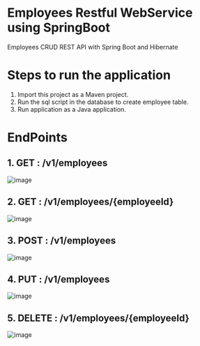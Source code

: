 # Employees Restful WebService using SpringBoot
Employees CRUD REST API with Spring Boot and Hibernate

# Steps to run the application
1. Import this project as a Maven project.
2. Run the sql script in the database to create employee table.
3. Run application as a Java application.

# EndPoints
## 1. GET : /v1/employees <br/>

![image](https://user-images.githubusercontent.com/34687415/175067097-a203835b-5f42-4af7-8abf-5e0d485806c1.png)

## 2. GET : /v1/employees/{employeeId} <br/>

![image](https://user-images.githubusercontent.com/34687415/175067261-2e4ca4db-43d2-42ce-9f6b-fcd275f82cd0.png)

## 3. POST : /v1/employees <br/>

![image](https://user-images.githubusercontent.com/34687415/175125612-e50b30c9-0c33-4cfc-89db-e544924993bb.png)

## 4. PUT : /v1/employees <br/>

![image](https://user-images.githubusercontent.com/34687415/175125100-7b918384-0f03-431f-8ce4-0aecfd27eac4.png)

## 5. DELETE : /v1/employees/{employeeId} <br/>

![image](https://user-images.githubusercontent.com/34687415/175068860-0acc8674-7c54-4ec2-bcb2-be25b7a4f911.png)
